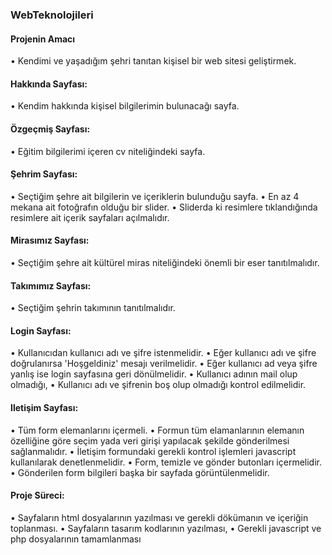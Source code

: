 ### WebTeknolojileri
#### Projenin Amacı
•	Kendimi ve yaşadığım şehri tanıtan kişisel bir web sitesi geliştirmek.
#### Hakkında Sayfası:
•	Kendim hakkında kişisel bilgilerimin bulunacağı sayfa.
#### Özgeçmiş Sayfası:
•	Eğitim bilgilerimi içeren cv niteliğindeki sayfa.
#### Şehrim Sayfası:
•	Seçtiğim şehre ait bilgilerin ve içeriklerin bulunduğu sayfa.
•	En az 4 mekana ait fotoğrafın olduğu bir slider.
•	Sliderda ki resimlere tıklandığında resimlere ait içerik sayfaları açılmalıdır.
#### Mirasımız Sayfası:
•	Seçtiğim şehre ait kültürel miras niteliğindeki önemli bir eser tanıtılmalıdır.
#### Takımımız Sayfası:
•	Seçtiğim şehrin takımının tanıtılmalıdır.
#### Login Sayfası:
•	Kullanıcıdan kullanıcı adı ve şifre istenmelidir.
•	Eğer kullanıcı adı ve şifre doğrulanırsa 'Hoşgeldiniz' mesajı verilmelidir.
•	Eğer kullanıcı ad veya şifre yanlış ise login sayfasına geri dönülmelidir.
•	Kullanıcı adının mail olup olmadığı,
•	Kullanıcı adı ve şifrenin boş olup olmadığı kontrol edilmelidir.
#### Iletişim Sayfası:
•	Tüm form elemanlarını içermeli.
•	Formun tüm elamanlarının elemanın özelliğine göre seçim yada veri girişi yapılacak şekilde gönderilmesi sağlanmalıdır.
•	İletişim formundaki gerekli kontrol işlemleri javascript kullanılarak denetlenmelidir.
•	Form, temizle ve gönder butonları içermelidir.
•	Gönderilen form bilgileri başka bir sayfada görüntülenmelidir.
#### Proje Süreci:
•	Sayfaların html dosyalarının yazılması ve gerekli dökümanın ve içeriğin toplanması.
•	Sayfaların tasarım kodlarının yazılması,
•	Gerekli javascript ve php dosyalarının tamamlanması
